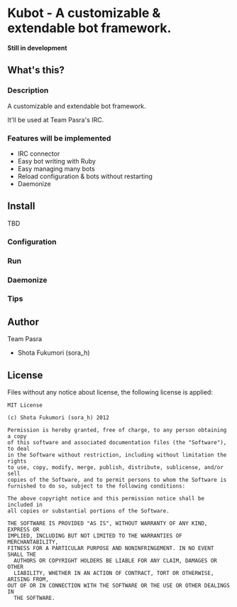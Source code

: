 # Kubot - A customizable & extendable bot framework.

__Still in development__

## What's this?

### Description

A customizable and extendable bot framework.

It'll be used at Team Pasra's IRC.

### Features will be implemented

* IRC connector
* Easy bot writing with Ruby
* Easy managing many bots
* Reload configuration & bots without restarting
* Daemonize

## Install

TBD

### Configuration

### Run

### Daemonize

### Tips

## Author

Team Pasra

* Shota Fukumori (sora\_h)

## License

Files without any notice about license, the following license is applied:

    MIT License

    (c) Shota Fukumori (sora_h) 2012

    Permission is hereby granted, free of charge, to any person obtaining a copy
    of this software and associated documentation files (the "Software"), to deal
    in the Software without restriction, including without limitation the rights
    to use, copy, modify, merge, publish, distribute, sublicense, and/or sell
    copies of the Software, and to permit persons to whom the Software is
    furnished to do so, subject to the following conditions:

    The above copyright notice and this permission notice shall be included in
    all copies or substantial portions of the Software.

    THE SOFTWARE IS PROVIDED "AS IS", WITHOUT WARRANTY OF ANY KIND, EXPRESS OR
    IMPLIED, INCLUDING BUT NOT LIMITED TO THE WARRANTIES OF MERCHANTABILITY,
    FITNESS FOR A PARTICULAR PURPOSE AND NONINFRINGEMENT. IN NO EVENT SHALL THE
      AUTHORS OR COPYRIGHT HOLDERS BE LIABLE FOR ANY CLAIM, DAMAGES OR OTHER
      LIABILITY, WHETHER IN AN ACTION OF CONTRACT, TORT OR OTHERWISE, ARISING FROM,
    OUT OF OR IN CONNECTION WITH THE SOFTWARE OR THE USE OR OTHER DEALINGS IN
      THE SOFTWARE.


